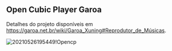 <h2>Open Cubic Player Garoa</h2>
<p>
  Detalhes do projeto disponíveis em <a href="https://garoa.net.br/wiki/Garoa_Xuning#Reprodutor_de_M.C3.BAsicas">https://garoa.net.br/wiki/Garoa_Xuning#Reprodutor_de_Músicas</a>.
</p>

![20210526195449!Opencp](https://github.com/user-attachments/assets/5318e79d-1787-464f-a89a-808a4bd96967)
